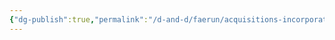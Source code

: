 ```yaml
---
{"dg-publish":true,"permalink":"/d-and-d/faerun/acquisitions-incorporated/player-viewable/franchise-management/employee-files/gorkoh-the-mighty-wizard/"}
---
```


